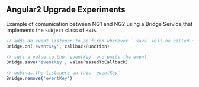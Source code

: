 ## Angular2 Upgrade Experiments
 
Example of comunication between NG1 and NG2 using a Bridge Service that implements the `Subject` class of `RxJS`

```js
// adds an event listener to be fired whenever `.save` will be called on that `eventKey`
Bridge.on('eventKey', callbackFunction)

// sets a value to the `eventKey` and emits the event
Bridge.save('eventKey', valuePassedToCallback)

// unbinds the listeners on this `eventKey`
Bridge.remove('eventKey') 
```